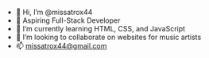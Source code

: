 - 👋 Hi, I’m @missatrox44
- 👀 Aspiring Full-Stack Developer
- 🌱 I’m currently learning HTML, CSS, and JavaScript
- 💞️ I’m looking to collaborate on websites for music artists
- 📫 missatrox44@gmail.com

<!---
missatrox44/missatrox44 is a ✨ special ✨ repository because its `README.md` (this file) appears on your GitHub profile.
You can click the Preview link to take a look at your changes.
--->
